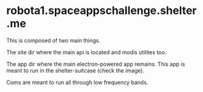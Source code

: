 # robota1.spaceappschallenge.shelter.me

This is composed of two main things.

The site dir where the main api is located and modis utilites too.

The app dir where the main electron-powered app remains. This app is meant to run in the shelter-suitcase (check the image).

Coms are meant to run all through low frequency bands.
